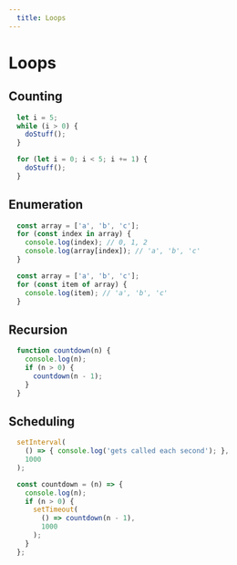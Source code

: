 ```yaml
---
  title: Loops
---
```

# Loops

## Counting

```javascript
  let i = 5;
  while (i > 0) {
    doStuff();
  }
```

```javascript
  for (let i = 0; i < 5; i += 1) {
    doStuff();
  }
```

## Enumeration

```javascript
  const array = ['a', 'b', 'c'];
  for (const index in array) {
    console.log(index); // 0, 1, 2
    console.log(array[index]); // 'a', 'b', 'c'
  }
```

```javascript
  const array = ['a', 'b', 'c'];
  for (const item of array) {
    console.log(item); // 'a', 'b', 'c'
  }
```

## Recursion

```javascript
  function countdown(n) {
    console.log(n);
    if (n > 0) {
      countdown(n - 1);
    }
  }
```

## Scheduling

```javascript
  setInterval(
    () => { console.log('gets called each second'); },
    1000
  );
```

```javascript
  const countdown = (n) => {
    console.log(n);
    if (n > 0) {
      setTimeout(
        () => countdown(n - 1),
        1000
      );
    }
  };
```
